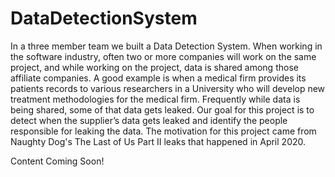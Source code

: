 # DataDetectionSystem

In a three member team we built a Data Detection System. 
When working in the software industry, often two or more companies will work on the same project, and while working on the project, data is shared among those affiliate companies.
A good example is when a medical firm provides its patients records to various researchers in a University who will develop new treatment methodologies for the medical firm. 
Frequently while data is being shared, some of that data gets leaked. 
Our goal for this project is to detect when the supplier’s data gets leaked and identify the people responsible for leaking the data. 
The motivation for this project came from Naughty Dog's The Last of Us Part II leaks that happened in April 2020.  

Content Coming Soon!
